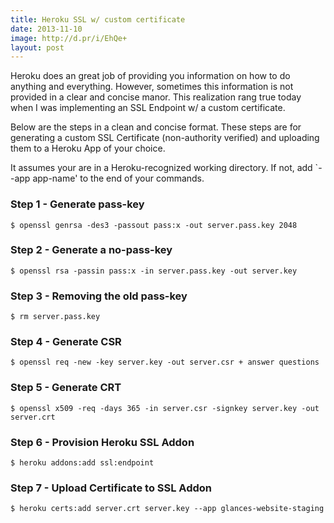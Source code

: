 ```yaml
---
title: Heroku SSL w/ custom certificate  
date: 2013-11-10  
image: http://d.pr/i/EhQe+
layout: post
---
```


Heroku does an great job of providing you information on how to do anything and everything. However, sometimes this information is not provided in a clear and concise manor. This realization rang true today when I was implementing an SSL Endpoint w/ a custom certificate.

Below are the steps in a clean and concise format. These steps are for generating a custom SSL Certificate (non-authority verified) and uploading them to a Heroku App of your choice.

It assumes your are in a Heroku-recognized working directory. If not, add `--app app-name' to the end of your commands.

### Step 1 - Generate pass-key
`$ openssl genrsa -des3 -passout pass:x -out server.pass.key 2048`

### Step 2 - Generate a no-pass-key
`$ openssl rsa -passin pass:x -in server.pass.key -out server.key`

### Step 3 - Removing the old pass-key
`$ rm server.pass.key`

### Step 4 - Generate CSR
`$ openssl req -new -key server.key -out server.csr + answer questions`

### Step 5 - Generate CRT
`$ openssl x509 -req -days 365 -in server.csr -signkey server.key -out server.crt`

### Step 6 - Provision Heroku SSL Addon
`$ heroku addons:add ssl:endpoint`

### Step 7 - Upload Certificate to SSL Addon
`$ heroku certs:add server.crt server.key --app glances-website-staging`
